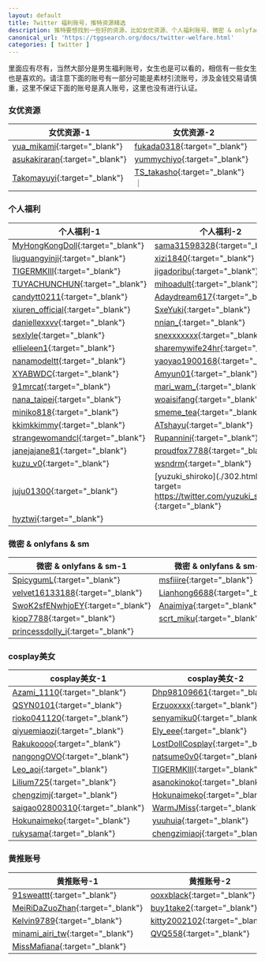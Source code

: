 ```yaml
---
layout: default
title: Twitter 福利账号，推特资源精选
description: 推特要想找到一些好的资源，比如女优资源、个人福利账号、微密 & onlyfans & sm等圈子账号以及cosplay账号和黄推账号，需要花费点时间，但是作为男生，我们这里精选了一批男生福利账号，当然不仅仅是黄推账号了，我们还有各种其他的福利账号。
canonical_url: 'https://tggsearch.org/docs/twitter-welfare.html'
categories: [ twitter ]
---
```

里面应有尽有，当然大部分是男生福利账号，女生也是可以看的，相信有一些女生也是喜欢的。请注意下面的账号有一部分可能是素材引流账号，涉及金钱交易请慎重，这里不保证下面的账号是真人账号，这里也没有进行认证。
### 女优资源

| 女优资源-1     | 女优资源-2 | 
|---|---|
| [yua_mikami](./302.html?target=https://twitter.com/yua_mikami){:target="_blank"} | [fukada0318](./302.html?target=https://twitter.com/fukada0318){:target="_blank"} | 
| [asukakiraran](./302.html?target=https://twitter.com/asukakiraran){:target="_blank"}  | [yummychiyo](./302.html?target=https://twitter.com/yummychiyo){:target="_blank"} |
| [Takomayuyi](./302.html?target=https://twitter.com/Takomayuyi){:target="_blank"} | [TS_takasho](./302.html?target=https://twitter.com/TS_takasho){:target="_blank"} ｜

### 个人福利

| 个人福利-1  | 个人福利-2 | 
|---|---|
| [MyHongKongDoll](./302.html?target=https://twitter.com/MyHongKongDoll){:target="_blank"}| [sama31598328](./302.html?target=https://twitter.com/sama31598328){:target="_blank"}|
| [liuguangyinji](./302.html?target=https://twitter.com/liuguangyinji){:target="_blank"} | [xizi1840](./302.html?target=https://twitter.com/xizi1840){:target="_blank"} |
| [TIGERMKIII](./302.html?target=https://twitter.com/TIGERMKIII){:target="_blank"} | [jigadoribu](./302.html?target=https://twitter.com/jigadoribu){:target="_blank"} |
| [TUYACHUNCHUN](./302.html?target=https://twitter.com/TUYACHUNCHUN){:target="_blank"} | [mihoadult](./302.html?target=https://twitter.com/mihoadult){:target="_blank"} |
| [candytt0211](./302.html?target=https://twitter.com/candytt0211){:target="_blank"} | [Adaydream617](./302.html?target=https://twitter.com/Adaydream617){:target="_blank"} |
 [xiuren_official](./302.html?target=https://twitter.com/xiuren_official){:target="_blank"} | [SxeYuki](./302.html?target=https://twitter.com/SxeYuki){:target="_blank"} | 
 | [daniellexxvv](./302.html?target=https://twitter.com/daniellexxvv){:target="_blank"} | [nnian_](./302.html?target=https://twitter.com/nnian_){:target="_blank"} |
 | [sexlyle](./302.html?target=https://twitter.com/sexlyle){:target="_blank"} | [snexxxxxxx](./302.html?target=https://twitter.com/snexxxxxxx){:target="_blank"} |
 | [ellieleen1](./302.html?target=https://twitter.com/ellieleen1){:target="_blank"} | [sharemywife24hr](./302.html?target=https://twitter.com/sharemywife24hr){:target="_blank"} | 
 | [nanamodeltt](./302.html?target=https://twitter.com/nanamodeltt){:target="_blank"} | [yaoyao1900168](./302.html?target=https://twitter.com/yaoyao1900168){:target="_blank"} |
 | [XYABWDC](./302.html?target=https://twitter.com/XYABWDC){:target="_blank"} | [Amyun01](./302.html?target=https://twitter.com/Amyun01){:target="_blank"} | 
 | [91mrcat](./302.html?target=https://twitter.com/91mrcat){:target="_blank"} | [mari_wam_](./302.html?target=https://twitter.com/Mari___wam){:target="_blank"} | 
 | [nana_taipei](./302.html?target=https://twitter.com/nana_taipei){:target="_blank"} | [woaisifang](./302.html?target=https://twitter.com/woaisifang){:target="_blank"} |
 | [miniko818](./302.html?target=https://twitter.com/miniko818){:target="_blank"} | [smeme_tea](./302.html?target=https://twitter.com/smeme_tea){:target="_blank"} | 
 | [kkimkkimmy](./302.html?target=https://twitter.com/kkimkkimmy){:target="_blank"} | [ATshayu](./302.html?target=https://twitter.com/ATshayu){:target="_blank"} |
 | [strangewomandcl](./302.html?target=https://twitter.com/strangewomandcl){:target="_blank"} | [Rupannini](./302.html?target=https://twitter.com/Rupannini){:target="_blank"} 
 | [janejajane81](./302.html?target=https://twitter.com/janejajane81){:target="_blank"} | [proudfox7788](./302.html?target=https://twitter.com/proudfox7788){:target="_blank"} 
 | [kuzu_v0](./302.html?target=https://twitter.com/kuzu_v0){:target="_blank"} | [wsndrm](./302.html?target=https://twitter.com/wsndrm){:target="_blank"} | 
 | [juju01300](./302.html?target=https://twitter.com/juju01300){:target="_blank"} | [yuzuki_shiroko](./302.html?target= https://twitter.com/yuzuki_shiroko){:target="_blank"} | 
 | [hyztwi](./302.html?target=https://twitter.com/hyztwi){:target="_blank"}|

### 微密 & onlyfans & sm

| 微密 & onlyfans & sm-1  | 微密 & onlyfans & sm-2 | 
|---|---|
| [SpicygumL](./302.html?target=https://twitter.com/SpicygumL){:target="_blank"} | [msfiiire](./302.html?target=https://twitter.com/msfiiire){:target="_blank"} | 
 | [velvet16133188](./302.html?target=https://twitter.com/velvet16133188){:target="_blank"} | [Lianhong6688](./302.html?target=https://twitter.com/Lianhong6688){:target="_blank"} |
 | [SwoK2sfENwhjoEY](./302.html?target=https://twitter.com/SwoK2sfENwhjoEY){:target="_blank"} | [Anaimiya](./302.html?target=https://twitter.com/Anaimiya){:target="_blank"} | 
 | [kiop7788](./302.html?target=https://twitter.com/kiop7788){:target="_blank"} |[scrt_miku](./302.html?target=https://twitter.com/scrt_miku){:target="_blank"} | 
 | [princessdolly_i](./302.html?target=https://twitter.com/princessdolly_i){:target="_blank"} | 

### cosplay美女

| cosplay美女-1     | cosplay美女-2 | 
|---|---|
|[Azami_1110](./302.html?target=https://twitter.com/Azami_1110){:target="_blank"} | [Dhp98109661](./302.html?target=https://twitter.com/Dhp98109661){:target="_blank"} |
| [QSYN0101](./302.html?target=https://twitter.com/QSYN0101){:target="_blank"}| [Erzuoxxxx](./302.html?target=https://twitter.com/Erzuoxxxx){:target="_blank"} |
|[rioko041120](./302.html?target=https://twitter.com/rioko041120){:target="_blank"} | [senyamiku0](./302.html?target=https://twitter.com/senyamiku0){:target="_blank"} | 
| [qiyuemiaozi](./302.html?target=https://twitter.com/qiyuemiaozi){:target="_blank"} |[Ely_eee](./302.html?target=https://twitter.com/Ely_eee){:target="_blank"} | 
| [Rakukoooo](./302.html?target=https://twitter.com/Rakukoooo){:target="_blank"} | [LostDollCosplay](./302.html?target=https://twitter.com/LostDollCosplay){:target="_blank"} |
| [nangongOVO](./302.html?target=https://twitter.com/nangongOVO){:target="_blank"} | [natsume0v0](./302.html?target=https://twitter.com/natsume0v0){:target="_blank"} | 
| [Leo_aoi](./302.html?target=https://twitter.com/Leo_aoi){:target="_blank"} | [TIGERMKIII](./302.html?target=https://twitter.com/TIGERMKIII){:target="_blank"} |
| [Lilium725](./302.html?target=https://twitter.com/Lilium725){:target="_blank"}  | [asanokinoko](./302.html?target=https://twitter.com/asanokinoko){:target="_blank"} |
| [chengzimj](./302.html?target=https://twitter.com/chengzimj){:target="_blank"} | [Hokunaimeko](./302.html?target=https://twitter.com/Hokunaimeko){:target="_blank"} | 
| [saigao02800310](./302.html?target=https://twitter.com/saigao02800310){:target="_blank"} | [WarmJMiss](./302.html?target=https://twitter.com/WarmJMiss){:target="_blank"} 
| [Hokunaimeko](./302.html?target=https://twitter.com/Hokunaimeko){:target="_blank"} | [yuuhuia](./302.html?target=https://twitter.com/yuuhuia){:target="_blank"} |
| [rukysama](./302.html?target=https://twitter.com/rukysama){:target="_blank"} | [chengzimiaoj](./302.html?target=https://twitter.com/chengzimiaoj){:target="_blank"} | 

### 黄推账号

| 黄推账号-1     | 黄推账号-2 | 
|---| ---| 
| [91sweattt](./302.html?target=https://twitter.com/91sweattt){:target="_blank"} | [ooxxblack](./302.html?target=https://twitter.com/ooxxblack){:target="_blank"} |
| [MeiRiDaZuoZhan](./302.html?target=https://twitter.com/MeiRiDaZuoZhan){:target="_blank"} | [buy1take2](./302.html?target=https://twitter.com/buy1take2){:target="_blank"} |
| [Kelvin9789](./302.html?target=https://twitter.com/Kelvin9789){:target="_blank"} | [kitty2002102](./302.html?target=https://twitter.com/kitty2002102){:target="_blank"} | 
| [minami_airi_tw](./302.html?target=https://twitter.com/minami_airi_tw){:target="_blank"} | [QVQ558](./302.html?target=https://twitter.com/QVQ558){:target="_blank"} |
| [MissMafiana](./302.html?target=https://twitter.com/MissMafiana){:target="_blank"} | 
 
